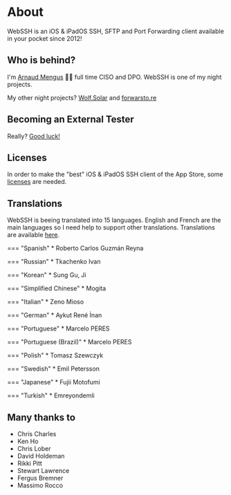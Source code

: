 # About
WebSSH is an iOS & iPadOS SSH, SFTP and Port Forwarding client available in your pocket since 2012!

## Who is behind?
I'm [Arnaud Mengus](https://mengus.net) :guardsman: full time CISO and DPO. WebSSH is one of my night projects.

My other night projects? [Wolf.Solar](https://wolf.solar) and [forwarsto.re](https://forwardsto.re)

## Becoming an External Tester
Really? [Good luck!](/becoming-external-tester/)

## Licenses
In order to make the "best" iOS & iPadOS SSH client of the App Store, some [licenses](/documentation/licenses/) are needed.

## Translations
WebSSH is beeing translated into 15 languages. 
English and French are the main languages so I need help to support other translations.
Translations are available [here](https://github.com/isontheline/pro.webssh.net/tree/master/translations).

=== "Spanish"
    * Roberto Carlos Guzmán Reyna

=== "Russian"
    * Tkachenko Ivan

=== "Korean"
    * Sung Gu, Ji

=== "Simplified Chinese"
    * Mogita

=== "Italian"
    * Zeno Mioso

=== "German"
    * Aykut René İnan

=== "Portuguese"
    * Marcelo PERES

=== "Portuguese (Brazil)"
    * Marcelo PERES

=== "Polish"
    * Tomasz Szewczyk

=== "Swedish"
    * Emil Petersson

=== "Japanese"
    * Fujii Motofumi

=== "Turkish"
    * Emreyondemli

## Many thanks to
* Chris Charles
* Ken Ho
* Chris Lober
* David Holdeman
* Rikki Pitt
* Stewart Lawrence
* Fergus Bremner
* Massimo Rocco